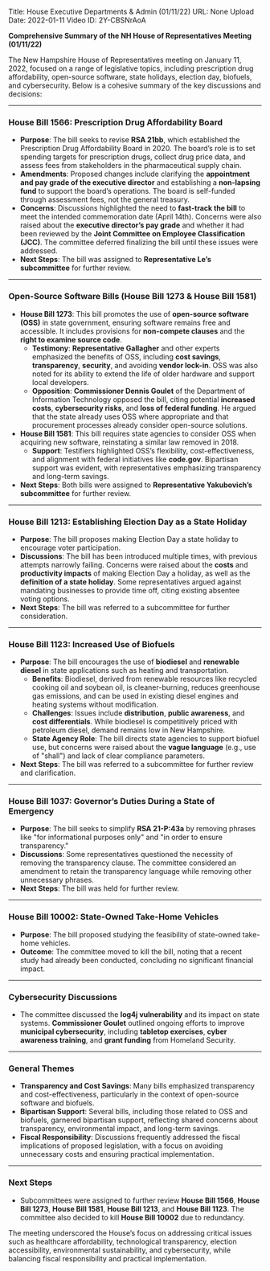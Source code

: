 Title: House Executive Departments & Admin (01/11/22)
URL: None
Upload Date: 2022-01-11
Video ID: 2Y-CBSNrAoA

**Comprehensive Summary of the NH House of Representatives Meeting (01/11/22)**

The New Hampshire House of Representatives meeting on January 11, 2022, focused on a range of legislative topics, including prescription drug affordability, open-source software, state holidays, election day, biofuels, and cybersecurity. Below is a cohesive summary of the key discussions and decisions:

---

### **House Bill 1566: Prescription Drug Affordability Board**
- **Purpose**: The bill seeks to revise **RSA 21bb**, which established the Prescription Drug Affordability Board in 2020. The board’s role is to set spending targets for prescription drugs, collect drug price data, and assess fees from stakeholders in the pharmaceutical supply chain.
- **Amendments**: Proposed changes include clarifying the **appointment and pay grade of the executive director** and establishing a **non-lapsing fund** to support the board’s operations. The board is self-funded through assessment fees, not the general treasury.
- **Concerns**: Discussions highlighted the need to **fast-track the bill** to meet the intended commemoration date (April 14th). Concerns were also raised about the **executive director’s pay grade** and whether it had been reviewed by the **Joint Committee on Employee Classification (JCC)**. The committee deferred finalizing the bill until these issues were addressed.
- **Next Steps**: The bill was assigned to **Representative Le’s subcommittee** for further review.

---

### **Open-Source Software Bills (House Bill 1273 & House Bill 1581)**
- **House Bill 1273**: This bill promotes the use of **open-source software (OSS)** in state government, ensuring software remains free and accessible. It includes provisions for **non-compete clauses** and the **right to examine source code**.
  - **Testimony**: **Representative Gallagher** and other experts emphasized the benefits of OSS, including **cost savings**, **transparency**, **security**, and avoiding **vendor lock-in**. OSS was also noted for its ability to extend the life of older hardware and support local developers.
  - **Opposition**: **Commissioner Dennis Goulet** of the Department of Information Technology opposed the bill, citing potential **increased costs**, **cybersecurity risks**, and **loss of federal funding**. He argued that the state already uses OSS where appropriate and that procurement processes already consider open-source solutions.
- **House Bill 1581**: This bill requires state agencies to consider OSS when acquiring new software, reinstating a similar law removed in 2018.
  - **Support**: Testifiers highlighted OSS’s flexibility, cost-effectiveness, and alignment with federal initiatives like **code.gov**. Bipartisan support was evident, with representatives emphasizing transparency and long-term savings.
- **Next Steps**: Both bills were assigned to **Representative Yakubovich’s subcommittee** for further review.

---

### **House Bill 1213: Establishing Election Day as a State Holiday**
- **Purpose**: The bill proposes making Election Day a state holiday to encourage voter participation.
- **Discussions**: The bill has been introduced multiple times, with previous attempts narrowly failing. Concerns were raised about the **costs** and **productivity impacts** of making Election Day a holiday, as well as the **definition of a state holiday**. Some representatives argued against mandating businesses to provide time off, citing existing absentee voting options.
- **Next Steps**: The bill was referred to a subcommittee for further consideration.

---

### **House Bill 1123: Increased Use of Biofuels**
- **Purpose**: The bill encourages the use of **biodiesel** and **renewable diesel** in state applications such as heating and transportation.
  - **Benefits**: Biodiesel, derived from renewable resources like recycled cooking oil and soybean oil, is cleaner-burning, reduces greenhouse gas emissions, and can be used in existing diesel engines and heating systems without modification.
  - **Challenges**: Issues include **distribution**, **public awareness**, and **cost differentials**. While biodiesel is competitively priced with petroleum diesel, demand remains low in New Hampshire.
  - **State Agency Role**: The bill directs state agencies to support biofuel use, but concerns were raised about the **vague language** (e.g., use of "shall") and lack of clear compliance parameters.
- **Next Steps**: The bill was referred to a subcommittee for further review and clarification.

---

### **House Bill 1037: Governor’s Duties During a State of Emergency**
- **Purpose**: The bill seeks to simplify **RSA 21-P:43a** by removing phrases like "for informational purposes only" and "in order to ensure transparency."
- **Discussions**: Some representatives questioned the necessity of removing the transparency clause. The committee considered an amendment to retain the transparency language while removing other unnecessary phrases.
- **Next Steps**: The bill was held for further review.

---

### **House Bill 10002: State-Owned Take-Home Vehicles**
- **Purpose**: The bill proposed studying the feasibility of state-owned take-home vehicles.
- **Outcome**: The committee moved to kill the bill, noting that a recent study had already been conducted, concluding no significant financial impact.

---

### **Cybersecurity Discussions**
- The committee discussed the **log4j vulnerability** and its impact on state systems. **Commissioner Goulet** outlined ongoing efforts to improve **municipal cybersecurity**, including **tabletop exercises**, **cyber awareness training**, and **grant funding** from Homeland Security.

---

### **General Themes**
- **Transparency and Cost Savings**: Many bills emphasized transparency and cost-effectiveness, particularly in the context of open-source software and biofuels.
- **Bipartisan Support**: Several bills, including those related to OSS and biofuels, garnered bipartisan support, reflecting shared concerns about transparency, environmental impact, and long-term savings.
- **Fiscal Responsibility**: Discussions frequently addressed the fiscal implications of proposed legislation, with a focus on avoiding unnecessary costs and ensuring practical implementation.

---

### **Next Steps**
- Subcommittees were assigned to further review **House Bill 1566**, **House Bill 1273**, **House Bill 1581**, **House Bill 1213**, and **House Bill 1123**. The committee also decided to kill **House Bill 10002** due to redundancy.

The meeting underscored the House’s focus on addressing critical issues such as healthcare affordability, technological transparency, election accessibility, environmental sustainability, and cybersecurity, while balancing fiscal responsibility and practical implementation.